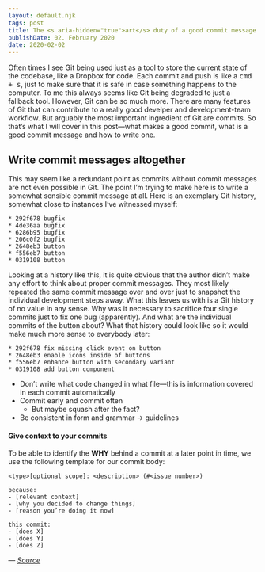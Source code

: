 ```yaml
---
layout: default.njk
tags: post
title: The <s aria-hidden="true">art</s> duty of a good commit message
publishDate: 02. February 2020
date: 2020-02-02
---
```


Often times I see Git being used just as a tool to store the current state of the codebase, like a Dropbox for code. Each commit and push is like a <kbd>cmd + s</kbd>, just to make sure that it is safe in case something happens to the computer. To me this always seems like Git being degraded to just a fallback tool. However, Git can be so much more. There are many features of Git that can contribute to a really good develper and development-team workflow. But arguably the most important ingredient of Git are commits. So that’s what I will cover in this post—what makes a good commit, what is a good commit message and how to write one.

## Write commit messages altogether

This may seem like a redundant point as commits without commit messages are not even possible in Git. The point I’m trying to make here is to write a somewhat sensible commit message at all. Here is an exemplary Git history, somewhat close to instances I’ve witnessed myself:

```text
* 292f678 bugfix
* 4de36aa bugfix
* 6286b95 bugfix
* 206c0f2 bugfix
* 2648eb3 button
* f556eb7 button
* 0319108 button
```

Looking at a history like this, it is quite obvious that the author didn’t make any effort to think about proper commit messages. They most likely repeated the same commit message over and over just to snapshot the individual development steps away. What this leaves us with is a Git history of no value in any sense. Why was it necessary to sacrifice four single commits just to fix one bug (apparently). And what are the individual commits of the button about? What that history could look like so it would make much more sense to everybody later:

```text
* 292f678 fix missing click event on button
* 2648eb3 enable icons inside of buttons
* f556eb7 enhance button with secondary variant
* 0319108 add button component
```

- Don’t write what code changed in what file—this is information covered in each commit automatically
- Commit early and commit often
    - But maybe squash after the fact?
- Be consistent in form and grammar -> guidelines


#### Give context to your commits

To be able to identify the **WHY** behind a commit at a later point in time, we use the following template for our commit body:

```
<type>[optional scope]: <description> (#<issue number>)

because:
- [relevant context]
- [why you decided to change things]
- [reason you’re doing it now]

this commit:
- [does X]
- [does Y]
- [does Z]
```

— _[Source](https://twitter.com/r00k/status/1175100703829909505)_
